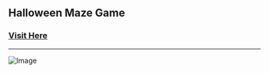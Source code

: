 ## Halloween Maze Game

### [Visit Here]()

---

![Image](https://pbs.twimg.com/media/FC9MdaVUUAsAUOq?format=jpg&name=small)